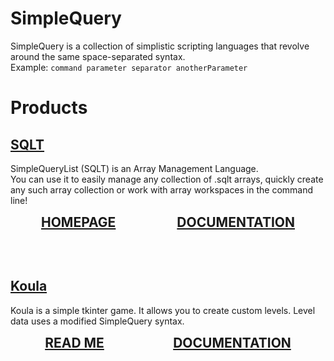 # SimpleQuery
SimpleQuery is a collection of simplistic scripting languages that revolve around the same space-separated syntax.  
Example: `command parameter separator anotherParameter`
# Products
## [SQLT](https://github.com/kingpvz/SQLT)
SimpleQueryList (SQLT) is an Array Management Language.  
You can use it to easily manage any collection of .sqlt arrays, quickly create any such array collection or work with array workspaces in the command line!  
<div style="display: flex; justify-content: space-around; font-size: 1.5em;"><a href="https://kingpvz.github.io/projects/sqlt/" target="_blank"><b>HOMEPAGE</b></a>
<a href="https://kingpvz.github.io/projects/sqlt/docs" target="_blank"><b>DOCUMENTATION</b></a></div>

<br><br>

## [Koula](https://github.com/kingpvz/Koula)
Koula is a simple tkinter game. It allows you to create custom levels. Level data uses a modified SimpleQuery syntax.
<div style="display: flex; justify-content: space-around; font-size: 1.5em;"><a href="https://github.com/kingpvz/Koula?tab=readme-ov-file#how-to-play" target="_blank"><b>READ ME</b></a>
<a href="https://github.com/kingpvz/Koula?tab=readme-ov-file#documentation" target="_blank"><b>DOCUMENTATION</b></a></div>